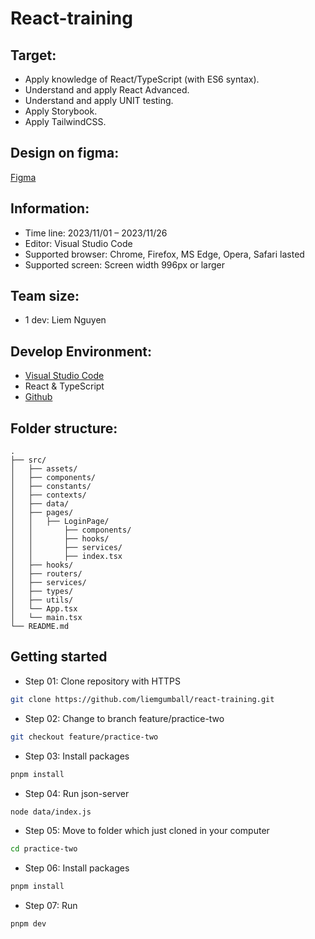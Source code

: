 # React-training

## Target:

- Apply knowledge of React/TypeScript (with ES6 syntax).
- Understand and apply React Advanced.
- Understand and apply UNIT testing.
- Apply Storybook.
- Apply TailwindCSS.

## Design on figma:

[Figma](https://www.figma.com/file/IOcRRwJGcAWrGZaHUp3F7p/React-practice?type=design&node-id=1%3A63&mode=dev)

## Information:

- Time line: 2023/11/01 – 2023/11/26
- Editor: Visual Studio Code
- Supported browser: Chrome, Firefox, MS Edge, Opera, Safari lasted
- Supported screen: Screen width 996px or larger

## Team size:

- 1 dev: Liem Nguyen

## Develop Environment:

- [Visual Studio Code](https://code.visualstudio.com/)
- React & TypeScript
- [Github](https://github.com/)

## Folder structure:

```
.
├── src/
│   ├── assets/
│   ├── components/
│   ├── constants/
│   ├── contexts/
│   ├── data/
│   ├── pages/
│   │   ├── LoginPage/
│   │       ├── components/
│   │       ├── hooks/
│   │       ├── services/
│   │       ├── index.tsx
│   ├── hooks/
│   ├── routers/
│   ├── services/
│   ├── types/
│   ├── utils/
│   └── App.tsx
│   └── main.tsx
└── README.md
```

## Getting started

- Step 01: Clone repository with HTTPS

```bash
git clone https://github.com/liemgumball/react-training.git
```

- Step 02: Change to branch feature/practice-two

```bash
git checkout feature/practice-two
```

- Step 03: Install packages

```bash
pnpm install
```

- Step 04: Run json-server

```bash
node data/index.js
```

- Step 05: Move to folder which just cloned in your computer

```bash
cd practice-two
```

- Step 06: Install packages

```bash
pnpm install
```

- Step 07: Run

```bash
pnpm dev
```
